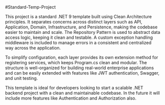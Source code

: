 #Standard-Temp-Project

This project is a standard .NET 9 template built using Clean Architecture principles.
It separates concerns across distinct layers such as API, Application, Domain, Infrastructure, and Persistence, making the codebase easier to maintain and scale.
The Repository Pattern is used to abstract data access logic, keeping it clean and testable.
A custom exception handling middleware is included to manage errors in a consistent and centralized way across the application.

To simplify configuration, each layer provides its own extension method for registering services, which keeps Program.cs clean and modular. 
The structure is well-organized for building real-world enterprise applications and can be easily extended with features like JWT authentication, Swagger, and unit testing.

This template is ideal for developers looking to start a scalable .NET backend project with a clean and maintainable codebase.
In the future it will include more features like Authentication and Authorization also.
